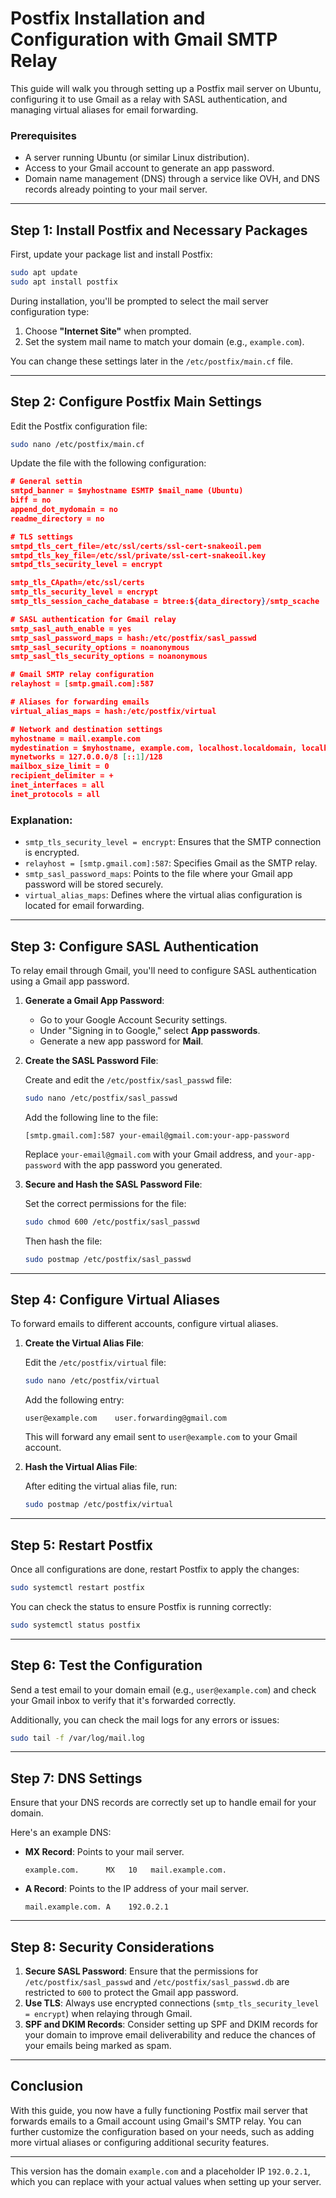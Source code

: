 Postfix Installation and Configuration with Gmail SMTP Relay
============================================================

This guide will walk you through setting up a Postfix mail server on Ubuntu, configuring it to use Gmail as a relay with SASL authentication, and managing virtual aliases for email forwarding.

### Prerequisites

-   A server running Ubuntu (or similar Linux distribution).
-   Access to your Gmail account to generate an app password.
-   Domain name management (DNS) through a service like OVH, and DNS records already pointing to your mail server.

* * * * *

Step 1: Install Postfix and Necessary Packages
----------------------------------------------

First, update your package list and install Postfix:

```bash
sudo apt update
sudo apt install postfix
```

During installation, you'll be prompted to select the mail server configuration type:

1.  Choose **"Internet Site"** when prompted.
2.  Set the system mail name to match your domain (e.g., `example.com`).

You can change these settings later in the `/etc/postfix/main.cf` file.

* * * * *

Step 2: Configure Postfix Main Settings
---------------------------------------

Edit the Postfix configuration file:

```bash
sudo nano /etc/postfix/main.cf
```

Update the file with the following configuration:

```json
# General settin
smtpd_banner = $myhostname ESMTP $mail_name (Ubuntu)
biff = no
append_dot_mydomain = no
readme_directory = no

# TLS settings
smtpd_tls_cert_file=/etc/ssl/certs/ssl-cert-snakeoil.pem
smtpd_tls_key_file=/etc/ssl/private/ssl-cert-snakeoil.key
smtpd_tls_security_level = encrypt

smtp_tls_CApath=/etc/ssl/certs
smtp_tls_security_level = encrypt
smtp_tls_session_cache_database = btree:${data_directory}/smtp_scache

# SASL authentication for Gmail relay
smtp_sasl_auth_enable = yes
smtp_sasl_password_maps = hash:/etc/postfix/sasl_passwd
smtp_sasl_security_options = noanonymous
smtp_sasl_tls_security_options = noanonymous

# Gmail SMTP relay configuration
relayhost = [smtp.gmail.com]:587

# Aliases for forwarding emails
virtual_alias_maps = hash:/etc/postfix/virtual

# Network and destination settings
myhostname = mail.example.com
mydestination = $myhostname, example.com, localhost.localdomain, localhost
mynetworks = 127.0.0.0/8 [::1]/128
mailbox_size_limit = 0
recipient_delimiter = +
inet_interfaces = all
inet_protocols = all
```

### Explanation:

-   `smtp_tls_security_level = encrypt`: Ensures that the SMTP connection is encrypted.
-   `relayhost = [smtp.gmail.com]:587`: Specifies Gmail as the SMTP relay.
-   `smtp_sasl_password_maps`: Points to the file where your Gmail app password will be stored securely.
-   `virtual_alias_maps`: Defines where the virtual alias configuration is located for email forwarding.

* * * * *

Step 3: Configure SASL Authentication
-------------------------------------

To relay email through Gmail, you'll need to configure SASL authentication using a Gmail app password.

1.  **Generate a Gmail App Password**:

    -   Go to your Google Account Security settings.
    -   Under "Signing in to Google," select **App passwords**.
    -   Generate a new app password for **Mail**.
2.  **Create the SASL Password File**:

    Create and edit the `/etc/postfix/sasl_passwd` file:

    ```bash
    sudo nano /etc/postfix/sasl_passwd
    ```

    Add the following line to the file:

    ```[smtp.gmail.com]:587 your-email@gmail.com:your-app-password```

    Replace `your-email@gmail.com` with your Gmail address, and `your-app-password` with the app password you generated.

3.  **Secure and Hash the SASL Password File**:

    Set the correct permissions for the file:

    ```bash
    sudo chmod 600 /etc/postfix/sasl_passwd
    ```

    Then hash the file:

    ```bash
    sudo postmap /etc/postfix/sasl_passwd
    ```

* * * * *

Step 4: Configure Virtual Aliases
---------------------------------

To forward emails to different accounts, configure virtual aliases.

1.  **Create the Virtual Alias File**:

    Edit the `/etc/postfix/virtual` file:

    ```bash
    sudo nano /etc/postfix/virtual
    ```

    Add the following entry:

    ```user@example.com    user.forwarding@gmail.com```

    This will forward any email sent to `user@example.com` to your Gmail account.

2.  **Hash the Virtual Alias File**:

    After editing the virtual alias file, run:

    ```bash
    sudo postmap /etc/postfix/virtual
    ```

* * * * *

Step 5: Restart Postfix
-----------------------

Once all configurations are done, restart Postfix to apply the changes:

```bash
sudo systemctl restart postfix
```

You can check the status to ensure Postfix is running correctly:

```bash
sudo systemctl status postfix
```

* * * * *

Step 6: Test the Configuration
------------------------------

Send a test email to your domain email (e.g., `user@example.com`) and check your Gmail inbox to verify that it's forwarded correctly.

Additionally, you can check the mail logs for any errors or issues:

```bash
sudo tail -f /var/log/mail.log
```

* * * * *

Step 7: DNS Settings
--------------------

Ensure that your DNS records are correctly set up to handle email for your domain.

Here's an example DNS:

-   **MX Record**: Points to your mail server.

    ```example.com.      MX   10   mail.example.com.```

-   **A Record**: Points to the IP address of your mail server.

    ```mail.example.com. A    192.0.2.1```

* * * * *

Step 8: Security Considerations
-------------------------------

1.  **Secure SASL Password**: Ensure that the permissions for `/etc/postfix/sasl_passwd` and `/etc/postfix/sasl_passwd.db` are restricted to `600` to protect the Gmail app password.
2.  **Use TLS**: Always use encrypted connections (`smtp_tls_security_level = encrypt`) when relaying through Gmail.
3.  **SPF and DKIM Records**: Consider setting up SPF and DKIM records for your domain to improve email deliverability and reduce the chances of your emails being marked as spam.

* * * * *

Conclusion
----------

With this guide, you now have a fully functioning Postfix mail server that forwards emails to a Gmail account using Gmail's SMTP relay. You can further customize the configuration based on your needs, such as adding more virtual aliases or configuring additional security features.

* * * * *

This version has the domain `example.com` and a placeholder IP `192.0.2.1`, which you can replace with your actual values when setting up your server.
